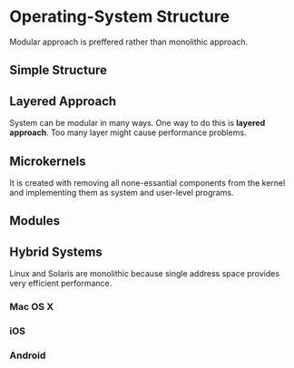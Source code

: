# Operating-System Structure
Modular approach is preffered rather than monolithic approach.


## Simple Structure
## Layered Approach
System can be modular in many ways. One way to do this is __layered approach__. Too many layer might cause performance problems. 
## Microkernels 
It is created with removing all none-essantial components from the kernel and implementing them as system and user-level programs.
## Modules
## Hybrid Systems
Linux and Solaris are monolithic because single address space provides very efficient performance.
### Mac OS X
### iOS
### Android

